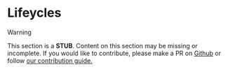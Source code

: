 # Lifeycles

> [!WARNING]
> This section is a **STUB**. Content on this section may be missing or incomplete. 
> If you would like to contribute, please make a PR on [Github](https://github.com/TeamHydrogen/Hydrogen) or follow [our contribution guide.](./contributing/contributing.md)

